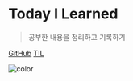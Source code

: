 # Today I Learned

> 공부한 내용을 정리하고 기록하기

[GitHub](https://github.com/chayeoi/TIL/)
[TIL](/README.md)

![color](#fff)
